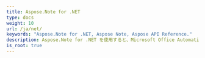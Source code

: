 ```yaml
---
title: Aspose.Note for .NET
type: docs
weight: 10
url: /ja/net/
keywords: "Aspose.Note for .NET, Aspose Note, Aspose API Reference."
description: Aspose.Note for .NET を使用すると、Microsoft Office Automation を使用せずに Microsoft OneNote ファイルを使用してプログラミングできます。
is_root: true
---
```

